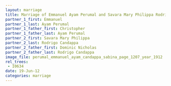 ```yaml
---
layout: marriage
title: Marriage of Emmanuel Ayam Perumal and Savara Mary Philippa Rodrigo Candappa
partner_1_first: Emmanuel
partner_1_last: Ayam Perumal
partner_1_father_first: Christopher
partner_1_father_last: Ayam Perumal
partner_2_first: Savara Mary Philippa
partner_2_last: Rodrigo Candappa
partner_2_father_first: Dominic Nicholas
partner_2_father_last: Rodrigo Candappa
image_file: perumal_emmanuel_ayam_candappa_sabina_page_1207_year_1912
rel_trees:
 - I0634
date: 19-Jun-12
categories: marriage
---
```


